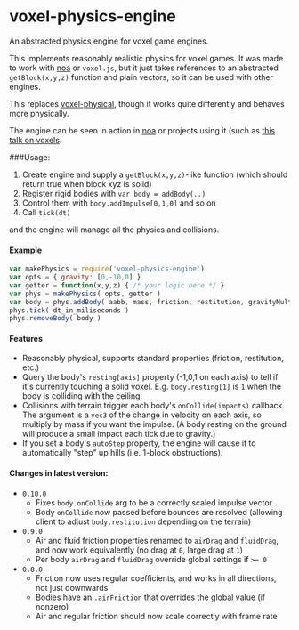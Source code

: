 # voxel-physics-engine
An abstracted physics engine for voxel game engines.

This implements reasonably realistic physics for voxel games.
It was made to work with [noa](https://github.com/andyhall/noa) 
or `voxel.js`, but it just takes references to 
an abstracted `getBlock(x,y,z)` function and plain vectors, 
so it can be used with other engines. 

This replaces [voxel-physical](https://github.com/chrisdickinson/voxel-physical),
though it works quite differently and behaves more physically.

The engine can be seen in action in [noa](https://github.com/andyhall/noa) or projects using it
(such as [this talk on voxels](http://andyhall.github.io/noa-lt/).

###Usage:
 1. Create engine and supply a `getBlock(x,y,z)`-like function (which should return true when block xyz is solid)
 1. Register rigid bodies with `var body = addBody(..)`
 1. Control them with `body.addImpulse[0,1,0]` and so on
 1. Call `tick(dt)`

and the engine will manage all the physics and collisions.

#### Example

``` javascript
var makePhysics = require('voxel-physics-engine')
var opts = { gravity: [0,-10,0] }
var getter = function(x,y,z) { /* your logic here */ }
var phys = makePhysics( opts, getter )
var body = phys.addBody( aabb, mass, friction, restitution, gravityMult, onCollide, autoStep )
phys.tick( dt_in_miliseconds )
phys.removeBody( body )
```

#### Features

 * Reasonably physical, supports standard properties (friction, restitution, etc.)
 * Query the body's `resting[axis]` property (-1,0,1 on each axis) to tell if it's currently touching a solid voxel.
   E.g. `body.resting[1]` is `1` when the body is colliding with the ceiling.
 * Collisions with terrain trigger each body's `onCollide(impacts)` callback. 
   The argument is a `vec3` of the change in velocity on each axis, so multiply by mass if you want the impulse.
   (A body resting on the ground will produce a small impact each tick due to gravity.)
 * If you set a body's `autoStep` property, the engine will cause it to 
   automatically "step" up hills (i.e. 1-block obstructions).
  
#### Changes in latest version:

 * `0.10.0`
   * Fixes `body.onCollide` arg to be a correctly scaled impulse vector
   * Body `onCollide` now passed before bounces are resolved (allowing client to adjust `body.restitution` depending on the terrain)
 * `0.9.0`
   * Air and fluid friction properties renamed to `airDrag` and `fluidDrag`, and now work equivalently (no drag at `0`, large drag at `1`)
   * Per body `airDrag` and `fluidDrag` override global settings if `>= 0`
 * `0.8.0`
   * Friction now uses regular coefficients, and works in all directions, not just downwards
   * Bodies have an `.airFriction` that overrides the global value (if nonzero)
   * Air and regular friction should now scale correctly with frame rate

